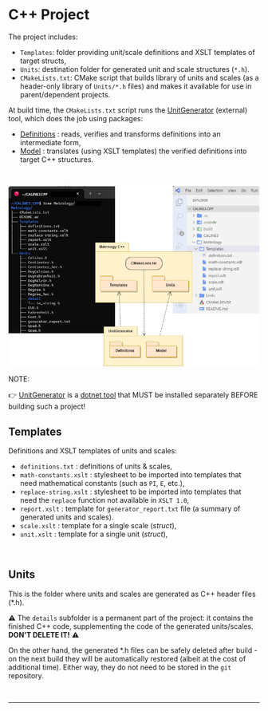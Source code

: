 # C++ Project

The project includes:

- `Templates`: folder providing unit/scale definitions and XSLT templates of target structs,
- `Units`: destination folder for generated unit and scale structures (`*.h`).
- `CMakeLists.txt`:  CMake script that builds library of units and scales (as a header-only library of `Units/*.h` files) and makes it available for use in parent/dependent projects.

At build time, the `CMakeLists.txt` script runs the [UnitGenerator](https://www.nuget.org/packages/Mangh.Metrology.UnitGenerator)
(external) tool, which does the job using packages:

- [Definitions](https://www.nuget.org/packages/Mangh.Metrology.Definitions) : reads, verifies and transforms definitions into an intermediate form,
- [Model](https://www.nuget.org/packages/Mangh.Metrology.Model) : translates (using XSLT templates) the verified definitions into target C++ structures.

<br/>

![CPP Project](./image/ProjectCPP.png)

NOTE:

👉 [UnitGenerator](https://www.nuget.org/packages/Mangh.Metrology.UnitGenerator) is a
[dotnet tool](https://learn.microsoft.com/en-us/dotnet/core/tools/global-tools)
that MUST be installed separately BEFORE building such a project!


## Templates

Definitions and XSLT templates of units and scales:

* `definitions.txt` : definitions of units & scales,
* `math-constants.xslt` : stylesheet to be imported into templates that need mathematical constants (such as `PI`, `E`, etc.),
* `replace-string.xslt` : stylesheet to be imported into templates that need the `replace` function not available in `XSLT 1.0`,
* `report.xslt` : template for `generator_report.txt` file (a summary of generated units and scales).
* `scale.xslt` : template for a single scale (_struct_),
* `unit.xslt` : template for a single unit (_struct_),

<br/>

## Units

This is the folder where units and scales are generated as C++ header files (*.h).

⚠️ The `details` subfolder is a permanent part of the project: it contains the finished C++ code, supplementing the code of the generated units/scales. __DON'T DELETE IT!__ ⚠️

On the other hand, the generated *.h files can be safely deleted after build - on the next build they will be automatically restored (albeit at the cost of additional time). Either way, they do not need to be stored in the `git` repository.

<br/>

----